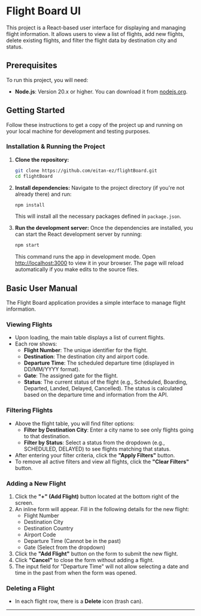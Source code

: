 # Flight Board UI

This project is a React-based user interface for displaying and managing flight information. It allows users to view a list of flights, add new flights, delete existing flights, and filter the flight data by destination city and status.

## Prerequisites

To run this project, you will need:

*   **Node.js**: Version 20.x or higher. You can download it from [nodejs.org](https://nodejs.org/).

## Getting Started

Follow these instructions to get a copy of the project up and running on your local machine for development and testing purposes.

### Installation & Running the Project

1.  **Clone the repository:**
    ```bash
    git clone https://github.com/eitan-ez/flightBoard.git
    cd flightBoard
    ```

2.  **Install dependencies:**
    Navigate to the project directory (if you're not already there) and run:
    ```bash
    npm install
    ```
    This will install all the necessary packages defined in `package.json`.

3.  **Run the development server:**
    Once the dependencies are installed, you can start the React development server by running:
    ```bash
    npm start
    ```
    This command runs the app in development mode. Open [http://localhost:3000](http://localhost:3000) to view it in your browser. The page will reload automatically if you make edits to the source files.

## Basic User Manual

The Flight Board application provides a simple interface to manage flight information.

### Viewing Flights

*   Upon loading, the main table displays a list of current flights.
*   Each row shows:
    *   **Flight Number**: The unique identifier for the flight.
    *   **Destination**: The destination city and airport code.
    *   **Departure Time**: The scheduled departure time (displayed in DD/MM/YYYY format).
    *   **Gate**: The assigned gate for the flight.
    *   **Status**: The current status of the flight (e.g., Scheduled, Boarding, Departed, Landed, Delayed, Cancelled). The status is calculated based on the departure time and information from the API.

### Filtering Flights

*   Above the flight table, you will find filter options:
    *   **Filter by Destination City**: Enter a city name to see only flights going to that destination.
    *   **Filter by Status**: Select a status from the dropdown (e.g., SCHEDULED, DELAYED) to see flights matching that status.
*   After entering your filter criteria, click the **"Apply Filters"** button.
*   To remove all active filters and view all flights, click the **"Clear Filters"** button.

### Adding a New Flight

1.  Click the **"+" (Add Flight)** button located at the bottom right of the screen.
2.  An inline form will appear. Fill in the following details for the new flight:
    *   Flight Number
    *   Destination City
    *   Destination Country
    *   Airport Code
    *   Departure Time (Cannot be in the past)
    *   Gate (Select from the dropdown)
3.  Click the **"Add Flight"** button on the form to submit the new flight.
4.  Click **"Cancel"** to close the form without adding a flight.
5.  The input field for "Departure Time" will not allow selecting a date and time in the past from when the form was opened.

### Deleting a Flight

*   In each flight row, there is a **Delete** icon (trash can).

---
